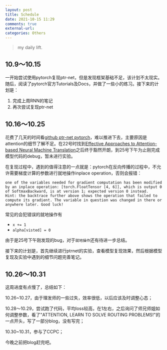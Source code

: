 ```yaml
---
layout: post
title: Schedule
date: 2021-10-15 11:29
comments: true
external-url:
categories: Others
---
```


> my daily lift.

## 10.9～10.15


一开始尝试使用pytorch复现ptr-net，但是发现框架基础不足，该计划不太现实。随后，阅读了pytorch官方Tutorials及Docs，并做了一些小的练习。接下来的计划是：

1. 完成上周RNN的笔记
2. 再次尝试复现ptr-net

## 10.16～10.25


花费了几天的时间看[github ptr-net pytorch](https://github.com/shirgur/PointerNet)，难以推进下去，主要原因是attention的细节了解不足。在22号时找到[Effective Approaches to Attention-based Neural Machine Translation](https://arxiv.org/pdf/1508.04025.pdf)之后终于豁然开朗，到25号下午为止刚完成模型代码的debug，暂未进行实验。

在复现过程中，遇到的值得注意的一点就是：pytorch在反向传播的过程中，不允许需要梯度计算的参数进行就地操作inplace operation，否则会报错：

```text
one of the variables needed for gradient computation has been modified by an inplace operation: [torch.FloatTensor [4, 6]], which is output 0 of SoftmaxBackward, is at version 1; expected version 0 instead. 
Hint: the backtrace further above shows the operation that failed to compute its gradient. The variable in question was changed in there or anywhere later. Good luck!
```

常见的会犯错误的就地操作有

- `x += 1 `
- `alpha[visted] = 0`

由于是25号下午刚发现的bug，对于`就地操作`还有待进一步总结。

接下来的计划是，首先继续进行ptrnet的实验，查看模型复现效果，然后根据模型复现及实验中遇到的细节问题完善笔记。

## 10.26～10.31


这周进度有点慢了，总结如下：

10.26~10.27，由于理发师的一些过失，效率很低，以后应该及时调整心态；

10.28～10.29，尝试跑了代码，平均loss较高，在1左右，之后询问了师兄师姐如何调整参数，看了"ATTENTION, LEARN TO SOLVE ROUTING PROBLEMS!"的一点开头，写了一部分blog，没有写完；

10.30~10.31，参与了CCPC；

今晚之前把blog赶完吧。


